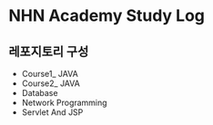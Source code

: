 # NHN Academy Study Log
## 레포지토리 구성
- Course1_ JAVA 
- Course2_ JAVA
- Database
- Network Programming
- Servlet And JSP
